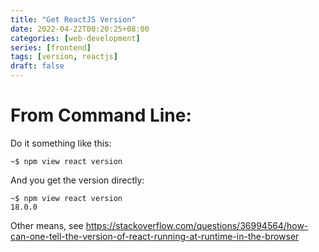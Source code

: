 ```yaml
---
title: "Get ReactJS Version"
date: 2022-04-22T00:20:25+08:00
categories: [web-development]
series: [frontend]
tags: [version, reactjs]
draft: false
---
```


# From Command Line:
Do it something like this:
```
~$ npm view react version
```

And you get the version directly:
```
~$ npm view react version
18.0.0
```

Other means, see https://stackoverflow.com/questions/36994564/how-can-one-tell-the-version-of-react-running-at-runtime-in-the-browser
